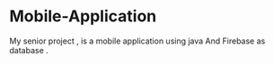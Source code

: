 # Mobile-Application
My senior project , is a mobile application using java And Firebase as database .
